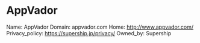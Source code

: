 
# AppVador

Name: AppVador
Domain: appvador.com
Home: http://www.appvador.com/
Privacy_policy: https://supership.jp/privacy/
Owned_by: Supership

